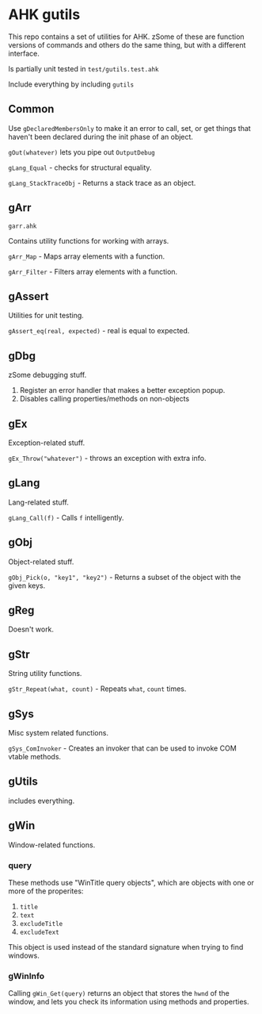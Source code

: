 # AHK gutils

This repo contains a set of utilities for AHK. zSome of these are function versions of commands and others do the same thing, but with a different interface.

Is partially unit tested in `test/gutils.test.ahk`

Include everything by including `gutils`

## Common

Use `gDeclaredMembersOnly` to make it an error to call, set, or get things that haven't been declared during the init phase of an object.

`gOut(whatever)` lets you pipe out `OutputDebug`

`gLang_Equal` - checks for structural equality.

`gLang_StackTraceObj` - Returns a stack trace as an object.

## gArr

`garr.ahk`

Contains utility functions for working with arrays.

`gArr_Map` - Maps array elements with a function.

`gArr_Filter` - Filters array elements with a function.

## gAssert

Utilities for unit testing.

`gAssert_eq(real, expected)` - real is equal to expected.

## gDbg

zSome debugging stuff.

1. Register an error handler that makes a better exception popup.
2. Disables calling properties/methods on non-objects

## gEx

Exception-related stuff.

`gEx_Throw("whatever")` - throws an exception with extra info.

## gLang

Lang-related stuff.

`gLang_Call(f)` - Calls `f` intelligently.

## gObj

Object-related stuff.

`gObj_Pick(o, "key1", "key2")` - Returns a subset of the object with the given keys.

## gReg

Doesn't work.

## gStr

String utility functions.

`gStr_Repeat(what, count)` - Repeats `what`, `count` times.

## gSys

Misc system related functions.

`gSys_ComInvoker` - Creates an invoker that can be used to invoke COM vtable methods.

## gUtils

includes everything.

## gWin

Window-related functions.

### query

These methods use "WinTitle query objects", which are objects with one or more of the properites:

1. `title`
2. `text`
3. `excludeTitle`
4. `excludeText`

This object is used instead of the standard signature when trying to find windows.

### gWinInfo

Calling `gWin_Get(query)` returns an object that stores the `hwnd` of the window, and lets you check its information using methods and properties.

